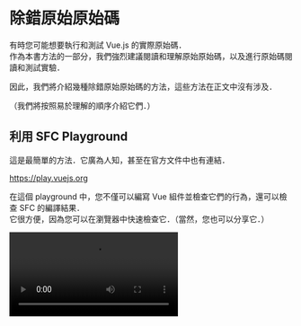 # 除錯原始原始碼

有時您可能想要執行和測試 Vue.js 的實際原始碼．  
作為本書方法的一部分，我們強烈建議閱讀和理解原始原始碼，以及進行原始碼閱讀和測試實驗．

因此，我們將介紹幾種除錯原始原始碼的方法，這些方法在正文中沒有涉及．

（我們將按照易於理解的順序介紹它們．）

## 利用 SFC Playground

這是最簡單的方法．它廣為人知，甚至在官方文件中也有連結．

https://play.vuejs.org

在這個 playground 中，您不僅可以編寫 Vue 組件並檢查它們的行為，還可以檢查 SFC 的編譯結果．  
它很方便，因為您可以在瀏覽器中快速檢查它．（當然，您也可以分享它．）

<video src="https://github.com/ubugeeei/ubugeeei/assets/71201308/8281e589-fdaf-4206-854e-25a66dfaac05" controls />

## 利用 vuejs/core 測試

接下來，讓我們嘗試執行 [vuejs/core](https://github.com/vuejs/core) 的測試．
當然，您需要複製 [vuejs/core](https://github.com/vuejs/core) 的原始碼．

```bash
git clone https://github.com/vuejs/core.git vuejs-core
# NOTE: 建議使其易於理解，因為儲存庫名稱是 `core`
```

然後，

```bash
cd vuejs-core
ni
nr test
```

您可以執行測試，所以請隨意修改您感興趣的原始碼並執行測試．

除了 `test` 之外還有幾個其他的測試指令，如果您感興趣，請檢查 `package.json`．

您可以閱讀和理解測試程式碼，修改程式碼並執行測試，或新增測試案例．有各種使用方法．

<img width="590" alt="Screenshot 2024-01-07 0 31 29" src="https://github.com/ubugeeei/ubugeeei/assets/71201308/3c862bd5-1d94-4d2a-a9fa-8755872098ed">

## 執行 vuejs/core 原始碼

接下來，這是最方便但仍然是實際修改和執行 vuejs/core 原始碼的方法．

關於這一點，我們已經準備了可以與 vite 進行 HMR 的專案，包括 SFC 和獨立版本，所以請嘗試使用它們．
這個專案在 [chibivue](https://github.com/chibivue-land/chibivue) 的儲存庫中，所以請複製它．

```bash
git clone https://github.com/chibivue-land/chibivue.git
```

複製後，執行腳本來建立專案．

此時，您應該被要求輸入本地 vuejs/core 原始碼的**絕對路徑**，所以請輸入它．

```bash
cd chibi-vue
ni
nr setup:vue

# 💁 input your local vuejs/core absolute path:
#   e.g. /Users/ubugeeei/oss/vuejs-core
#   >
```

這將在 chibivue 儲存庫中建立一個指向本地 vuejs/core 原始碼的 Vue 專案．

<video src="https://github.com/ubugeeei/work-log/assets/71201308/5d57c022-c411-4452-9e7e-c27623ec28b4" controls/>

然後，當您想要啟動時，您可以使用以下指令啟動它，並在修改 vuejs/core 原始碼的同時檢查操作．

```bash
nr dev:vue
```

當然，playground 端的 HMR，

<video src="https://github.com/ubugeeei/work-log/assets/71201308/a2ad46d8-4b07-4ac5-a887-f71507c619a6" controls/>

即使您修改 vuejs/core 程式碼，HMR 也會工作．

<video src="https://github.com/ubugeeei/work-log/assets/71201308/72f38910-19b8-4171-9ed7-74d1ba223bc8" controls/>

---

另外，如果您想在獨立模式下檢查它，您也可以透過將 index.html 更改為載入 standalone-vue.js 來使用 HMR．

<video src="https://github.com/ubugeeei/work-log/assets/71201308/c57ab5c2-0e62-4971-b1b4-75670d3efeec" controls/>
